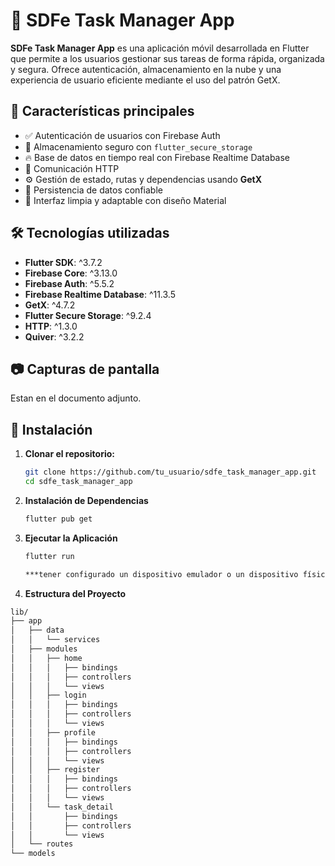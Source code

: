 # 📝 SDFe Task Manager App

**SDFe Task Manager App** es una aplicación móvil desarrollada en Flutter que permite a los usuarios gestionar sus tareas de forma rápida, organizada y segura. Ofrece autenticación, almacenamiento en la nube y una experiencia de usuario eficiente mediante el uso del patrón GetX.

## 🚀 Características principales

- ✅ Autenticación de usuarios con Firebase Auth
- 🔐 Almacenamiento seguro con `flutter_secure_storage`
- 🔥 Base de datos en tiempo real con Firebase Realtime Database
- 📡 Comunicación HTTP
- ⚙️ Gestión de estado, rutas y dependencias usando **GetX**
- 💾 Persistencia de datos confiable
- 📱 Interfaz limpia y adaptable con diseño Material

## 🛠️ Tecnologías utilizadas

- **Flutter SDK**: ^3.7.2
- **Firebase Core**: ^3.13.0
- **Firebase Auth**: ^5.5.2
- **Firebase Realtime Database**: ^11.3.5
- **GetX**: ^4.7.2
- **Flutter Secure Storage**: ^9.2.4
- **HTTP**: ^1.3.0
- **Quiver**: ^3.2.2

## 📷 Capturas de pantalla

Estan en el documento adjunto.

## 🔧 Instalación

1. **Clonar el repositorio:**

   ```bash
   git clone https://github.com/tu_usuario/sdfe_task_manager_app.git
   cd sdfe_task_manager_app

2. **Instalación de Dependencias**

   ```bash
   flutter pub get

3. **Ejecutar la Aplicación**

    ```bash
    flutter run

    ***tener configurado un dispositivo emulador o un dispositivo físico conectado.
4. **Estructura del Proyecto**
  ```bash
  lib/
  ├── app
  │   ├── data
  │   │   └── services
  │   ├── modules
  │   │   ├── home
  │   │   │   ├── bindings
  │   │   │   ├── controllers
  │   │   │   └── views
  │   │   ├── login
  │   │   │   ├── bindings
  │   │   │   ├── controllers
  │   │   │   └── views
  │   │   ├── profile
  │   │   │   ├── bindings
  │   │   │   ├── controllers
  │   │   │   └── views
  │   │   ├── register
  │   │   │   ├── bindings
  │   │   │   ├── controllers
  │   │   │   └── views
  │   │   └── task_detail
  │   │       ├── bindings
  │   │       ├── controllers
  │   │       └── views
  │   └── routes
  └── models


